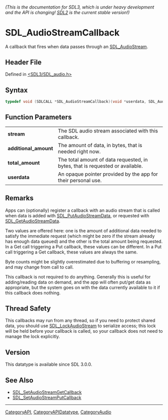 ###### (This is the documentation for SDL3, which is under heavy development and the API is changing! [SDL2](https://wiki.libsdl.org/SDL2/) is the current stable version!)
# SDL_AudioStreamCallback

A callback that fires when data passes through an [SDL_AudioStream](SDL_AudioStream).

## Header File

Defined in [<SDL3/SDL_audio.h>](https://github.com/libsdl-org/SDL/blob/main/include/SDL3/SDL_audio.h)

## Syntax

```c
typedef void (SDLCALL *SDL_AudioStreamCallback)(void *userdata, SDL_AudioStream *stream, int additional_amount, int total_amount);
```

## Function Parameters

|                       |                                                                               |
| --------------------- | ----------------------------------------------------------------------------- |
| **stream**            | The SDL audio stream associated with this callback.                           |
| **additional_amount** | The amount of data, in bytes, that is needed right now.                       |
| **total_amount**      | The total amount of data requested, in bytes, that is requested or available. |
| **userdata**          | An opaque pointer provided by the app for their personal use.                 |

## Remarks

Apps can (optionally) register a callback with an audio stream that is
called when data is added with
[SDL_PutAudioStreamData](SDL_PutAudioStreamData), or requested with
[SDL_GetAudioStreamData](SDL_GetAudioStreamData).

Two values are offered here: one is the amount of additional data needed to
satisfy the immediate request (which might be zero if the stream already
has enough data queued) and the other is the total amount being requested.
In a Get call triggering a Put callback, these values can be different. In
a Put call triggering a Get callback, these values are always the same.

Byte counts might be slightly overestimated due to buffering or resampling,
and may change from call to call.

This callback is not required to do anything. Generally this is useful for
adding/reading data on demand, and the app will often put/get data as
appropriate, but the system goes on with the data currently available to it
if this callback does nothing.

## Thread Safety

This callbacks may run from any thread, so if you need to protect shared
data, you should use [SDL_LockAudioStream](SDL_LockAudioStream) to
serialize access; this lock will be held before your callback is called, so
your callback does not need to manage the lock explicitly.

## Version

This datatype is available since SDL 3.0.0.

## See Also

- [SDL_SetAudioStreamGetCallback](SDL_SetAudioStreamGetCallback)
- [SDL_SetAudioStreamPutCallback](SDL_SetAudioStreamPutCallback)

----
[CategoryAPI](CategoryAPI), [CategoryAPIDatatype](CategoryAPIDatatype), [CategoryAudio](CategoryAudio)

